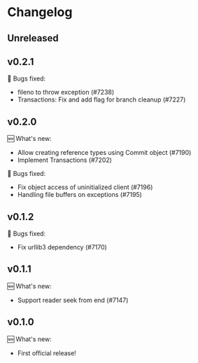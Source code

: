 # Changelog

## Unreleased

## v0.2.1

:bug: Bugs fixed:

- fileno to throw exception (#7238)
- Transactions: Fix and add flag for branch cleanup (#7227)

## v0.2.0

:new: What's new:

- Allow creating reference types using Commit object (#7190)
- Implement Transactions (#7202)

:bug: Bugs fixed:

- Fix object access of uninitialized client (#7196)
- Handling file buffers on exceptions (#7195)

## v0.1.2

:bug: Bugs fixed:

- Fix urllib3 dependency (#7170)

## v0.1.1

:new: What's new:

- Support reader seek from end (#7147)

## v0.1.0

:new: What's new:

- First official release!
